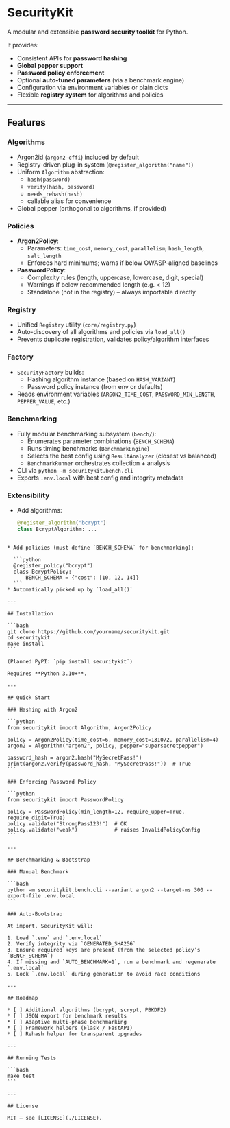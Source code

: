 # SecurityKit

A modular and extensible **password security toolkit** for Python.

It provides:
- Consistent APIs for **password hashing**
- **Global pepper support**
- **Password policy enforcement**
- Optional **auto-tuned parameters** (via a benchmark engine)
- Configuration via environment variables or plain dicts
- Flexible **registry system** for algorithms and policies

---

## Features

### Algorithms
- Argon2id (`argon2-cffi`) included by default
- Registry-driven plug-in system (`@register_algorithm("name")`)
- Uniform `Algorithm` abstraction:  
  - `hash(password)`  
  - `verify(hash, password)`  
  - `needs_rehash(hash)`  
  - callable alias for convenience  
- Global pepper (orthogonal to algorithms, if provided)

### Policies
- **Argon2Policy**:
  - Parameters: `time_cost`, `memory_cost`, `parallelism`, `hash_length`, `salt_length`
  - Enforces hard minimums; warns if below OWASP-aligned baselines
- **PasswordPolicy**:
  - Complexity rules (length, uppercase, lowercase, digit, special)
  - Warnings if below recommended length (e.g. < 12)
  - Standalone (not in the registry) – always importable directly

### Registry
- Unified `Registry` utility (`core/registry.py`)  
- Auto-discovery of all algorithms and policies via `load_all()`
- Prevents duplicate registration, validates policy/algorithm interfaces

### Factory
- `SecurityFactory` builds:
  - Hashing algorithm instance (based on `HASH_VARIANT`)
  - Password policy instance (from env or defaults)
- Reads environment variables (`ARGON2_TIME_COST`, `PASSWORD_MIN_LENGTH`, `PEPPER_VALUE`, etc.)

### Benchmarking
- Fully modular benchmarking subsystem (`bench/`):
  - Enumerates parameter combinations (`BENCH_SCHEMA`)
  - Runs timing benchmarks (`BenchmarkEngine`)
  - Selects the best config using `ResultAnalyzer` (closest vs balanced)
  - `BenchmarkRunner` orchestrates collection + analysis
- CLI via `python -m securitykit.bench.cli`
- Exports `.env.local` with best config and integrity metadata

### Extensibility
- Add algorithms:
  ```python
  @register_algorithm("bcrypt")
  class BcryptAlgorithm: ...
````

* Add policies (must define `BENCH_SCHEMA` for benchmarking):

  ```python
  @register_policy("bcrypt")
  class BcryptPolicy:
      BENCH_SCHEMA = {"cost": [10, 12, 14]}
  ```
* Automatically picked up by `load_all()`

---

## Installation

```bash
git clone https://github.com/yourname/securitykit.git
cd securitykit
make install
```

(Planned PyPI: `pip install securitykit`)

Requires **Python 3.10+**.

---

## Quick Start

### Hashing with Argon2

```python
from securitykit import Algorithm, Argon2Policy

policy = Argon2Policy(time_cost=6, memory_cost=131072, parallelism=4)
argon2 = Algorithm("argon2", policy, pepper="supersecretpepper")

password_hash = argon2.hash("MySecretPass!")
print(argon2.verify(password_hash, "MySecretPass!"))  # True
```

### Enforcing Password Policy

```python
from securitykit import PasswordPolicy

policy = PasswordPolicy(min_length=12, require_upper=True, require_digit=True)
policy.validate("StrongPass123!")  # OK
policy.validate("weak")            # raises InvalidPolicyConfig
```

---

## Benchmarking & Bootstrap

### Manual Benchmark

```bash
python -m securitykit.bench.cli --variant argon2 --target-ms 300 --export-file .env.local
```

### Auto-Bootstrap

At import, SecurityKit will:

1. Load `.env` and `.env.local`
2. Verify integrity via `GENERATED_SHA256`
3. Ensure required keys are present (from the selected policy’s `BENCH_SCHEMA`)
4. If missing and `AUTO_BENCHMARK=1`, run a benchmark and regenerate `.env.local`
5. Lock `.env.local` during generation to avoid race conditions

---

## Roadmap

* [ ] Additional algorithms (bcrypt, scrypt, PBKDF2)
* [ ] JSON export for benchmark results
* [ ] Adaptive multi-phase benchmarking
* [ ] Framework helpers (Flask / FastAPI)
* [ ] Rehash helper for transparent upgrades

---

## Running Tests

```bash
make test
```

---

## License

MIT – see [LICENSE](./LICENSE).
